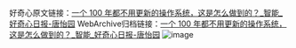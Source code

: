 好奇心原文链接：[一个 100 年都不用更新的操作系统，这是怎么做到的？_智能_好奇心日报-唐怡园](https://www.qdaily.com/articles/8411.html)
WebArchive归档链接：[一个 100 年都不用更新的操作系统，这是怎么做到的？_智能_好奇心日报-唐怡园](http://web.archive.org/web/20180714045901/https://www.qdaily.com/articles/8411.html)
![image](http://ww3.sinaimg.cn/large/007d5XDply1g3vd38b65pj30u0397nnp)
